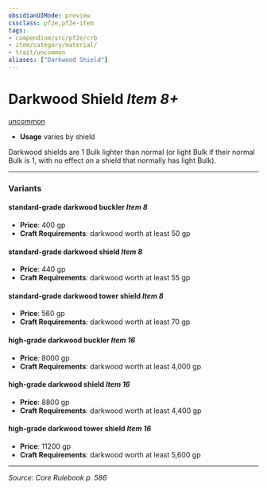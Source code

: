 ```yaml
---
obsidianUIMode: preview
cssclass: pf2e,pf2e-item
tags:
- compendium/src/pf2e/crb
- item/category/material/
- trait/uncommon
aliases: ["Darkwood Shield"]
---
```

# Darkwood Shield *Item 8+*  
[uncommon](uncommon.md "Uncommon Rarity Trait")  

- **Usage** varies by shield

Darkwood shields are 1 Bulk lighter than normal (or light Bulk if their normal Bulk is 1, with no effect on a shield that normally has light Bulk).

---

### Variants

#### standard-grade darkwood buckler *Item 8*

- **Price**: 400 gp
- **Craft Requirements**: darkwood worth at least 50 gp

#### standard-grade darkwood shield *Item 8*

- **Price**: 440 gp
- **Craft Requirements**: darkwood worth at least 55 gp

#### standard-grade darkwood tower shield *Item 8*

- **Price**: 560 gp
- **Craft Requirements**: darkwood worth at least 70 gp

#### high-grade darkwood buckler *Item 16*

- **Price**: 8000 gp
- **Craft Requirements**: darkwood worth at least 4,000 gp

#### high-grade darkwood shield *Item 16*

- **Price**: 8800 gp
- **Craft Requirements**: darkwood worth at least 4,400 gp

#### high-grade darkwood tower shield *Item 16*

- **Price**: 11200 gp
- **Craft Requirements**: darkwood worth at least 5,600 gp

---
*Source: Core Rulebook p. 586*